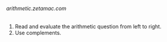 <h6>arithmetic.zetamac.com</h6>

1. Read and evaluate the arithmetic question from left to right.
2. Use complements.
